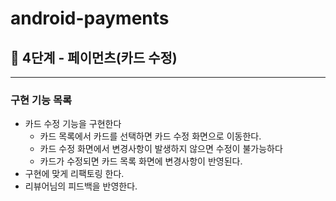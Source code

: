 # android-payments

## **🚀 4단계 - 페이먼츠(카드 수정)**

---

### 구현 기능 목록

- 카드 수정 기능을 구현한다
    - 카드 목록에서 카드를 선택하면 카드 수정 화면으로 이동한다.
    - 카드 수정 화면에서 변경사항이 발생하지 않으면 수정이 불가능하다
    - 카드가 수정되면 카드 목록 화면에 변경사항이 반영된다.
- 구현에 맞게 리팩토링 한다.
- 리뷰어님의 피드백을 반영한다.
